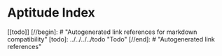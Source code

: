 # Aptitude Index

[[todo]]
[//begin]: # "Autogenerated link references for markdown compatibility"
[todo]: ../../../../todo "Todo"
[//end]: # "Autogenerated link references"